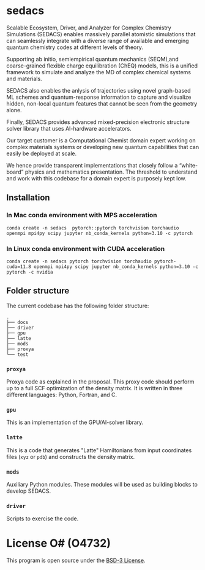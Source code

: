 # sedacs

Scalable Ecosystem, Driver, and Analyzer for Complex Chemistry Simulations (SEDACS) enables 
massively parallel atomistic simulations that can seamlessly integrate with a diverse
range of available and emerging quantum chemistry codes at different levels
of theory. 

Supporting ab initio, semiempirical quantum mechanics (SEQM),and coarse-grained flexible charge 
equilibration (ChEQ) models, this is a unified framework to simulate and analyze
the MD of complex chemical systems and materials. 

SEDACS also enables the anlysis of trajectories using novel graph-based ML schemes 
and quantum-response information to capture and visualize hidden, non-local quantum features that cannot be seen from the geometry alone. 

Finally, SEDACS provides advanced mixed-precision electronic structure solver library
that uses AI-hardware accelerators. 

Our target customer is a Computational Chemist domain expert working on complex materials systems 
or developing  new quantum capabilities that can easily be deployed at scale. 

We hence provide transparent implementations that closely follow a “white-board” physics and mathematics presentation. The threshold to understand and work with this codebase for a domain
expert is purposely kept low. 



## Installation

### In Mac conda environment with MPS acceleration

```shell
conda create -n sedacs  pytorch::pytorch torchvision torchaudio openmpi mpi4py scipy jupyter nb_conda_kernels python=3.10 -c pytorch
```

### In Linux conda environment with CUDA acceleration

```shell
conda create -n sedacs pytorch torchvision torchaudio pytorch-cuda=11.8 openmpi mpi4py scipy jupyter nb_conda_kernels python=3.10 -c pytorch -c nvidia
```

## Folder structure

The current codebase has the following folder structure:

```
.
├── docs
├── driver
├── gpu
├── latte
├── mods
├── proxya
└── test
```

### `proxya`

Proxya code as explained in the proposal. This proxy code should
perform up to a full SCF optimization of the density matrix. It is written in
three different languages: Python, Fortran, and C.

### `gpu`

This is an implementation of the GPU/AI-solver library.

### `latte`

This is a code that generates "Latte" Hamiltonians from input coordinates
files (`xyz` or `pdb`) and constructs the density matrix.

### `mods`

Auxiliary Python modules. These modules will be used as building blocks
to develop SEDACS.

### `driver`

Scripts to exercise the code.

# License O# (O4732)

This program is open source under the [BSD-3 License](LICENSE.txt).
